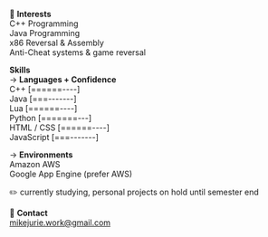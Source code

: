 🤔 **Interests**  
C++ Programming  
Java Programming  
x86 Reversal & Assembly  
Anti-Cheat systems & game reversal  

**Skills**  
-> **Languages + Confidence**  
C++ [======----]  
Java [===-------]  
Lua [======----]  
Python [=======---]  
HTML / CSS [======----]  
JavaScript [===-------]  

-> **Environments**  
Amazon AWS  
Google App Engine (prefer AWS)  

✏️ currently studying, personal projects on hold until semester end  

💬 **Contact**  
mikejurie.work@gmail.com  
